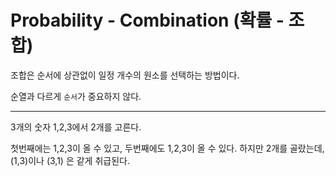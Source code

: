 # Probability - Combination (확률 - 조합)

조합은 순서에 상관없이 일정 개수의 원소를 선택하는 방법이다.

순열과 다르게 `순서`가 중요하지 않다.

---

3개의 숫자 1,2,3에서 2개를 고른다.

첫번째에는 1,2,3이 올 수 있고, 두번째에도 1,2,3이 올 수 있다.
하지만 2개를 골랐는데, (1,3)이나 (3,1) 은 같게 취급된다.
